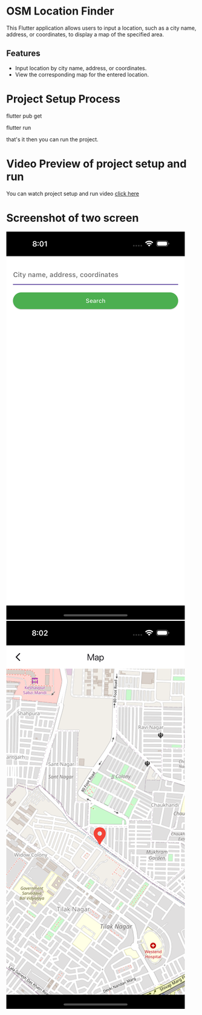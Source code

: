 # OSM Location Finder

This Flutter application allows users to input a location, such as a city name, address, or
coordinates, to display a map of the specified area.

## Features

- Input location by city name, address, or coordinates.
- View the corresponding map for the entered location.

# Project Setup Process

flutter pub get

flutter run

that's it then you can run the project.

# Video Preview of project setup and run

You can watch project setup and run
video [click here](https://drive.google.com/file/d/1VUva3qnTJZqDJWTIFxw3Cq-0iVyk7WB-/view?usp=drive_link)

# Screenshot of two screen

![](assets/screenshots/user_input_screen_ss.png)
![](assets/screenshots/map_screen_ss.png)